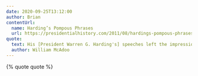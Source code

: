 ```yaml
---
date: 2020-09-25T13:12:00
author: Brian
contentUrl: 
  name: Harding’s Pompous Phrases
  url: https://presidentialhistory.com/2011/08/hardings-pompous-phrases.html
quote:
  text: His [President Warren G. Harding's] speeches left the impression of an army of pompous phrases moving over the landscape in search of an idea;  sometimes these meandering words would actually capture a straggling thought and bear it triumphantly as a prisoner in their midst, until it died of servitude and overwork.
  author: William McAdoo
---
```


{% quote quote %}